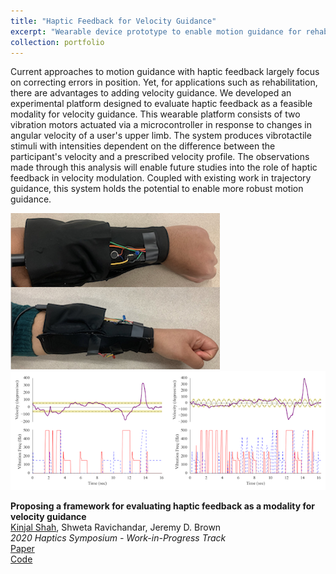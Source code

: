 ```yaml
---
title: "Haptic Feedback for Velocity Guidance"
excerpt: "Wearable device prototype to enable motion guidance for rehabilitation through cutaneous haptic feedback.<br/><img src='/images/haptic.png'>"
collection: portfolio
---
```


Current approaches to motion guidance with haptic feedback largely focus on correcting errors in position. Yet, for applications such as rehabilitation, there are advantages to adding velocity guidance. We developed an experimental platform designed to evaluate haptic feedback as a feasible modality for velocity guidance. This wearable platform consists of two vibration motors actuated via a microcontroller in response to changes in angular velocity of a user's upper limb. The system produces vibrotactile stimuli with intensities dependent on the difference between the participant's velocity and a prescribed velocity profile. The observations made through this analysis will enable future studies into the role of haptic feedback in velocity modulation. Coupled with existing work in trajectory guidance, this system holds the potential to enable more robust motion guidance.

![Hardware Image](/images/haptic.png)
![Data Image](/images/hapticData.png)

**Proposing a framework for evaluating haptic feedback as a modality for velocity guidance**    
<ins>Kinjal Shah</ins>, Shweta Ravichandar, Jeremy D. Brown    
*2020 Haptics Symposium - Work-in-Progress Track*     
[Paper](https://kinjmshah.github.io/files/haptics2020_WIP.pdf)         
[Code](https://github.com/kinjmshah/HapticVelocityGuidance)
